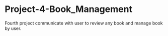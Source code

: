 # Project-4-Book_Management
Fourth project communicate with user to review any book and manage book by user.
